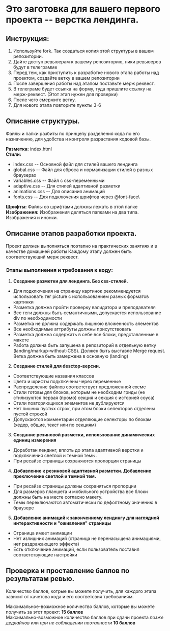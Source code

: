 # Это заготовка для вашего первого проекта -- верстка лендинга.

## Инструкция:
1) Используйте fork. Так создаться копия этой структуры в вашем репозитории.
2) Дайте доступ ревьюерам к вашему репозиторию, ники ревьюеров будут в телеграмме
3) Перед тем, как приступить к разработке нового этапа работы над проектом, создайте ветку в вашем репозитории
4) После завершения работы над этапом поставьте мерж реквест. 
5) В телеграме будет ссылка на форму, туда пришлите ссылку на мерж-реквест. (Этот этап нужен для проверки)
6) После чего смержите ветку.
7) Для нового этапа повторите пункты 3-6

## Описание структуры.

Файлы и папки разбиты по принцепу разделения кода по его назначению, для удобства и контроля разрастания кодовой базы.

**Разметка:** index.html\
**Стили:** 
 - index.css -- Основной файл для стилей вашего лендинга
 - global.css -- Файл для сброса и нормализации стилей в разных браузерах
 - variables.css -- Файл с css-переменными
 - adaptive.css -- Для стилей адаптивной разметки
 - animations.css -- Для описания анимаций
 - fonts.css -- Для подключения шрифтов через @font-face\

**Шрифты:** Файлы со шрифтами должны лежать в этой папке\
**Изображения:** Изображения деляться папками на два типа. Изображения и инонки. 

## Описание этапов разработки проекта.
Проект должен выполняться поэтапно на практических занятиях и в качестве домашней работы
Каждому этапу должен быть соответствующий мерж реквест.

### Этапы выполнения и требования к коду:
1) **Создание разметки для лендинга. Без css-стилей.**
 - Для подключения на страницу картинок рекоммендуется использовать тег picture с использованием разных форматов картинки
 - Разметка должна пройти проверку валидатора и преподавателя
 - Все теги должны быть семантичными, допускается использование div по необходимости
 - Разметка не должна содержать лишнюю вложенность элементов
 - Все необходимые аттрибуты должны присутствовать
 - Разметка должна содержать в себе все блоки, представленные в макете
 - Работа должна быть запушена в репозиторий в отдельную ветку (landing/markup-without-CSS). Должен быть выставле Merge request. Ветка должна быть замержена в основную (landing)
2) **Создание стилей для desctop-версии.**
 - Соответствующие названия классов
 - Цвета и шрифты подключены через переменные
 - Распределение файлов соответствует предложенной схеме
 - Стили готовы для блоков, которым не необходим гриды (не стилизуются первая (промо) секция и секция с историей соуса)
 - Стили повторяющихся элементов не дублируются
 - Нет лишних пустых строк, при этом блоки селекторов отделены пустой строкой
 - Допускаются комментарии отделяющие селекторы по блокам (хедер, общие, текст или по секциям)
3) **Создание резиновой разметки, использование динамических единиц измерения**
 - Доработан лендинг, вплоть до этапа адаптивной верстки и подключения светлой и темной темы.
 - При ресайзе страницы сохраняются пропорции страницы
4) **Добавление к резиновой адаптивной разметки. Добавление преключение светлой и темной тем.**
 - При ресайзе страницы должны сохраняться пропорции
 - Для размеров планшета и мобильного устройства все блоки должны быть на месте согласно макету.
 - Темы переключаются автоматически по дефолтному значению в браузере
5) **Добавление анимаций к законченному лендингу для наглядной интерактивности и "оживления" страницы**
 - Страница имеет анимации
 - Нет излишних анимаций (страница не перенасыщена анимациями, нет раздражающего эффекта)
 - Есть отключение анимаций, если пользователь поставил соответствующие настройки

## Проверка и проставление баллов по результатам ревью. 
Количество баллов, котрые вы можете получить, для каждого этапа зависит от качетсва кода и его соответсвия требованиям.

Максимальное-возможное количество баллов, которые вы можете получить за этот проект: **15 баллов**\
Максимально-возможное количество баллов при сдачи проекта *позже дедлайнов* или *при не соблюдении поэтапности*  **10 баллов**

